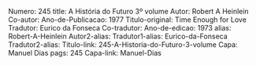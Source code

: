 Numero: 245
title: A História do Futuro 3º volume
Autor: Robert A Heinlein
Co-autor: 
Ano-de-Publicacao: 1977
Titulo-original: Time Enough for Love
Tradutor: Eurico da Fonseca
Co-tradutor: 
Ano-de-edicao: 1973
alias: Robert-A-Heinlein
Autor2-alias: 
Tradutor1-alias: Eurico-da-Fonseca
Tradutor2-alias: 
Titulo-link: 245-A-Historia-do-Futuro-3-volume
Capa: Manuel Dias
pags: 245
Capa-link: Manuel-Dias